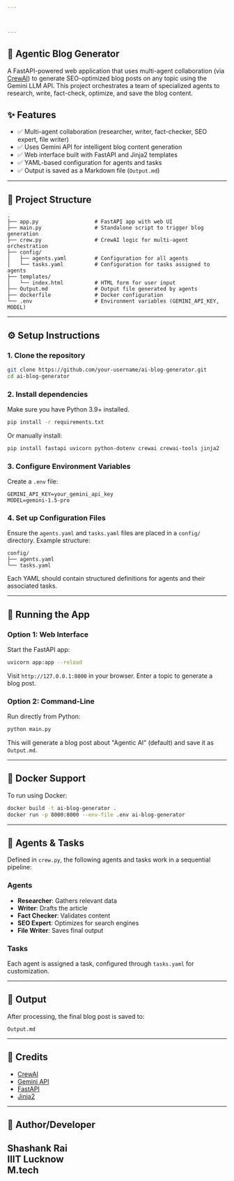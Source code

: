 ```yaml
---



---
```

## 🧠 Agentic Blog Generator

A FastAPI-powered web application that uses multi-agent collaboration (via [CrewAI](https://github.com/joaomdmoura/crewAI)) to generate SEO-optimized blog posts on any topic using the Gemini LLM API. This project orchestrates a team of specialized agents to research, write, fact-check, optimize, and save the blog content.

## ✨ Features

* ✅ Multi-agent collaboration (researcher, writer, fact-checker, SEO expert, file writer)
* ✅ Uses Gemini API for intelligent blog content generation
* ✅ Web interface built with FastAPI and Jinja2 templates
* ✅ YAML-based configuration for agents and tasks
* ✅ Output is saved as a Markdown file (`Output.md`)

---

## 📁 Project Structure

```
.
├── app.py                  # FastAPI app with web UI
├── main.py                 # Standalone script to trigger blog generation
├── crew.py                 # CrewAI logic for multi-agent orchestration
├── config/
│   ├── agents.yaml         # Configuration for all agents
│   └── tasks.yaml          # Configuration for tasks assigned to agents
├── templates/
│   └── index.html          # HTML form for user input
├── Output.md               # Output file generated by agents
├── dockerfile              # Docker configuration
└── .env                    # Environment variables (GEMINI_API_KEY, MODEL)
```

---

## ⚙️ Setup Instructions

### 1. Clone the repository

```bash
git clone https://github.com/your-username/ai-blog-generator.git
cd ai-blog-generator
```

### 2. Install dependencies

Make sure you have Python 3.9+ installed.

```bash
pip install -r requirements.txt
```

Or manually install:

```bash
pip install fastapi uvicorn python-dotenv crewai crewai-tools jinja2
```

### 3. Configure Environment Variables

Create a `.env` file:

```env
GEMINI_API_KEY=your_gemini_api_key
MODEL=gemini-1.5-pro
```

### 4. Set up Configuration Files

Ensure the `agents.yaml` and `tasks.yaml` files are placed in a `config/` directory. Example structure:

```
config/
├── agents.yaml
└── tasks.yaml
```

Each YAML should contain structured definitions for agents and their associated tasks.

---

## 🚀 Running the App

### Option 1: Web Interface

Start the FastAPI app:

```bash
uvicorn app:app --reload
```

Visit `http://127.0.0.1:8000` in your browser. Enter a topic to generate a blog post.

### Option 2: Command-Line

Run directly from Python:

```bash
python main.py
```

This will generate a blog post about "Agentic AI" (default) and save it as `Output.md`.

---

## 🐳 Docker Support

To run using Docker:

```bash
docker build -t ai-blog-generator .
docker run -p 8000:8000 --env-file .env ai-blog-generator
```

---

## 🧠 Agents & Tasks

Defined in `crew.py`, the following agents and tasks work in a sequential pipeline:

### Agents

* **Researcher**: Gathers relevant data
* **Writer**: Drafts the article
* **Fact Checker**: Validates content
* **SEO Expert**: Optimizes for search engines
* **File Writer**: Saves final output

### Tasks

Each agent is assigned a task, configured through `tasks.yaml` for customization.

---

## 📝 Output

After processing, the final blog post is saved to:

```
Output.md
```

---

## 🤝 Credits

* [CrewAI](https://github.com/joaomdmoura/crewAI)
* [Gemini API](https://deepmind.google/technologies/gemini/)
* [FastAPI](https://fastapi.tiangolo.com/)
* [Jinja2](https://jinja.palletsprojects.com/)

---

## 📌 Author/Developer

Shashank Rai \
IIIT Lucknow\
M.tech
---
